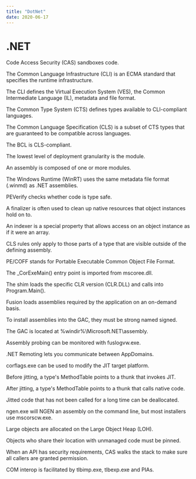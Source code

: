 ```yaml
---
title: "DotNet"
date: 2020-06-17
---
```


# .NET

Code Access Security (CAS) sandboxes code.

The Common Language Infrastructure (CLI) is an ECMA standard that specifies the runtime infrastructure.

The CLI defines the Virtual Execution System (VES), the Common Intermediate Language (IL), metadata and file format.

The Common Type System (CTS) defines types available to CLI-compliant languages.

The Common Language Specification (CLS) is a subset of CTS types that are guaranteed to be compatible across languages.

The BCL is CLS-compliant.

The lowest level of deployment granularity is the module.

An assembly is composed of one or more modules.

The Windows Runtime (WinRT) uses the same metadata file format (.winmd) as .NET assemblies.

PEVerify checks whether code is type safe.

A finalizer is often used to clean up native resources that object instances hold on to.

An indexer is a special property that allows access on an object instance as if it were an array.

CLS rules only apply to those parts of a type that are visible outside of the defining assembly.

PE/COFF stands for Portable Executable Common Object File Format.

The _CorExeMain() entry point is imported from mscoree.dll.

The shim loads the specific CLR version (CLR.DLL) and calls into Program.Main().

Fusion loads assemblies required by the application on an on-demand basis.

To install assemblies into the GAC, they must be strong named signed.

The GAC is located at %windir%\Microsoft.NET\assembly.

Assembly probing can be monitored with fuslogvw.exe.

.NET Remoting lets you communicate between AppDomains.

corflags.exe can be used to modify the JIT target platform.

Before jitting, a type's MethodTable points to a thunk that invokes JIT.

After jitting, a type's MethodTable points to a thunk that calls native code.

Jitted code that has not been called for a long time can be deallocated.

ngen.exe will NGEN an assembly on the command line, but most installers use mscorscw.exe.

Large objects are allocated on the Large Object Heap (LOH).

Objects who share their location with unmanaged code must be pinned.

When an API has security requirements, CAS walks the stack to make sure all callers are granted permission.

COM interop is facilitated by tlbimp.exe, tlbexp.exe and PIAs.